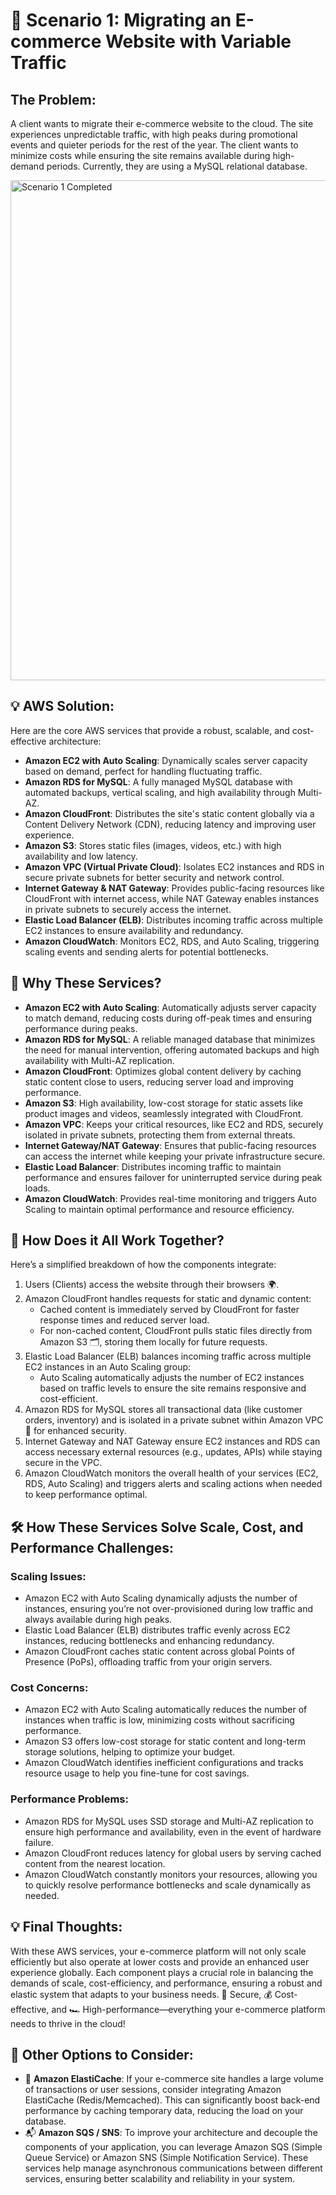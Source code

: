 # 🛒 Scenario 1: Migrating an E-commerce Website with Variable Traffic

## The Problem:
A client wants to migrate their e-commerce website to the cloud. The site experiences unpredictable traffic, with high peaks during promotional events and quieter periods for the rest of the year. The client wants to minimize costs while ensuring the site remains available during high-demand periods. Currently, they are using a MySQL relational database.

<img src="diagrams/Scenario%201%20completed.jpg" alt="Scenario 1 Completed" width="800" />


## 💡 AWS Solution:
Here are the core AWS services that provide a robust, scalable, and cost-effective architecture:
- **Amazon EC2 with Auto Scaling**: Dynamically scales server capacity based on demand, perfect for handling fluctuating traffic.
- **Amazon RDS for MySQL**: A fully managed MySQL database with automated backups, vertical scaling, and high availability through Multi-AZ.
- **Amazon CloudFront**: Distributes the site's static content globally via a Content Delivery Network (CDN), reducing latency and improving user experience.
- **Amazon S3**: Stores static files (images, videos, etc.) with high availability and low latency.
- **Amazon VPC (Virtual Private Cloud)**: Isolates EC2 instances and RDS in secure private subnets for better security and network control.
- **Internet Gateway & NAT Gateway**: Provides public-facing resources like CloudFront with internet access, while NAT Gateway enables instances in private subnets to securely access the internet.
- **Elastic Load Balancer (ELB)**: Distributes incoming traffic across multiple EC2 instances to ensure availability and redundancy.
- **Amazon CloudWatch**: Monitors EC2, RDS, and Auto Scaling, triggering scaling events and sending alerts for potential bottlenecks.

## 🤔 Why These Services?
- **Amazon EC2 with Auto Scaling**: Automatically adjusts server capacity to match demand, reducing costs during off-peak times and ensuring performance during peaks.
- **Amazon RDS for MySQL**: A reliable managed database that minimizes the need for manual intervention, offering automated backups and high availability with Multi-AZ replication.
- **Amazon CloudFront**: Optimizes global content delivery by caching static content close to users, reducing server load and improving performance.
- **Amazon S3**: High availability, low-cost storage for static assets like product images and videos, seamlessly integrated with CloudFront.
- **Amazon VPC**: Keeps your critical resources, like EC2 and RDS, securely isolated in private subnets, protecting them from external threats.
- **Internet Gateway/NAT Gateway**: Ensures that public-facing resources can access the internet while keeping your private infrastructure secure.
- **Elastic Load Balancer**: Distributes incoming traffic to maintain performance and ensures failover for uninterrupted service during peak loads.
- **Amazon CloudWatch**: Provides real-time monitoring and triggers Auto Scaling to maintain optimal performance and resource efficiency.

## 🔗 How Does it All Work Together?
Here’s a simplified breakdown of how the components integrate:
1. Users (Clients) access the website through their browsers 🌍.
2. Amazon CloudFront handles requests for static and dynamic content:
   - Cached content is immediately served by CloudFront for faster response times and reduced server load.
   - For non-cached content, CloudFront pulls static files directly from Amazon S3 🗂️, storing them locally for future requests.
3. Elastic Load Balancer (ELB) balances incoming traffic across multiple EC2 instances in an Auto Scaling group:
   - Auto Scaling automatically adjusts the number of EC2 instances based on traffic levels to ensure the site remains responsive and cost-efficient.
4. Amazon RDS for MySQL stores all transactional data (like customer orders, inventory) and is isolated in a private subnet within Amazon VPC 🔐 for enhanced security.
5. Internet Gateway and NAT Gateway ensure EC2 instances and RDS can access necessary external resources (e.g., updates, APIs) while staying secure in the VPC.
6. Amazon CloudWatch monitors the overall health of your services (EC2, RDS, Auto Scaling) and triggers alerts and scaling actions when needed to keep performance optimal.

## 🛠️ How These Services Solve Scale, Cost, and Performance Challenges:
### Scaling Issues:
- Amazon EC2 with Auto Scaling dynamically adjusts the number of instances, ensuring you’re not over-provisioned during low traffic and always available during high peaks.
- Elastic Load Balancer (ELB) distributes traffic evenly across EC2 instances, reducing bottlenecks and enhancing redundancy.
- Amazon CloudFront caches static content across global Points of Presence (PoPs), offloading traffic from your origin servers.

### Cost Concerns:
- Amazon EC2 with Auto Scaling automatically reduces the number of instances when traffic is low, minimizing costs without sacrificing performance.
- Amazon S3 offers low-cost storage for static content and long-term storage solutions, helping to optimize your budget.
- Amazon CloudWatch identifies inefficient configurations and tracks resource usage to help you fine-tune for cost savings.

### Performance Problems:
- Amazon RDS for MySQL uses SSD storage and Multi-AZ replication to ensure high performance and availability, even in the event of hardware failure.
- Amazon CloudFront reduces latency for global users by serving cached content from the nearest location.
- Amazon CloudWatch constantly monitors your resources, allowing you to quickly resolve performance bottlenecks and scale dynamically as needed.

## 💡 Final Thoughts:
With these AWS services, your e-commerce platform will not only scale efficiently but also operate at lower costs and provide an enhanced user experience globally. Each component plays a crucial role in balancing the demands of scale, cost-efficiency, and performance, ensuring a robust and elastic system that adapts to your business needs.
🔐 Secure, 💰 Cost-effective, and 🏎️ High-performance—everything your e-commerce platform needs to thrive in the cloud!

## 🎯 Other Options to Consider:
- 🚀 **Amazon ElastiCache**: If your e-commerce site handles a large volume of transactions or user sessions, consider integrating Amazon ElastiCache (Redis/Memcached). This can significantly boost back-end performance by caching temporary data, reducing the load on your database.
- 📬 **Amazon SQS / SNS**: To improve your architecture and decouple the components of your application, you can leverage Amazon SQS (Simple Queue Service) or Amazon SNS (Simple Notification Service). These services help manage asynchronous communications between different services, ensuring better scalability and reliability in your system.
